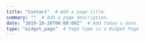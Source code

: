 ```yaml
---
title: "Contact"  # Add a page title.
summary: ""  # Add a page description.
date: "2019-10-20T00:00:00Z"  # Add today's date.
type: "widget_page"  # Page type is a Widget Page
---
```

